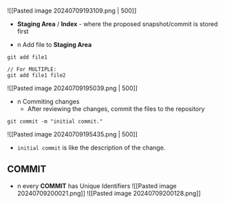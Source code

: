 ![[Pasted image 20240709193109.png | 500]]
- __Staging Area__ / __Index__ - where the proposed snapshot/commit is stored first

- n Add file to __Staging Area__
```git
git add file1

// For MULTIPLE:
git add file1 file2
```
![[Pasted image 20240709195039.png | 500]]

- n Commiting changes
	- After reviewing the changes, commit the files to the repository
```git
git commit -m "initial commit."
```
![[Pasted image 20240709195435.png | 500]]
- `initial commit` is like the description of the change.



## COMMIT
- n every __COMMIT__ has Unique Identifiers
![[Pasted image 20240709200021.png]]
![[Pasted image 20240709200128.png]]

